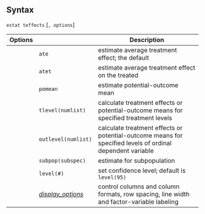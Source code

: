 ## Syntax

`estat teffects` \[`, options`\]

| Options |                                                                                                            | Description                                                                                               |
|---------|------------------------------------------------------------------------------------------------------------|-----------------------------------------------------------------------------------------------------------|
|         | `ate`                                                                                                      | estimate average treatment effect; the default                                                            |
|         | `atet`                                                                                                     | estimate average treatment effect on the treated                                                          |
|         | `pomean`                                                                                                   | estimate potential-outcome mean                                                                           |
|         | `tlevel(numlist)`                                                                                          | calculate treatment effects or potential-outcome means for specified treatment levels                     |
|         | `outlevel(numlist)`                                                                                        | calculate treatment effects or potential-outcome means for specified levels of ordinal dependent variable |
|         | `subpop(subspec)`                                                                                          | estimate for subpopulation                                                                                |
|         | `level(#)`                                                                                                 | set confidence level; default is `level(95)`                                                              |
|         | [<var class="command">display_options</var><strong></strong>](#display_options) | control columns and column formats, row spacing, line width and factor-variable labeling                  |
